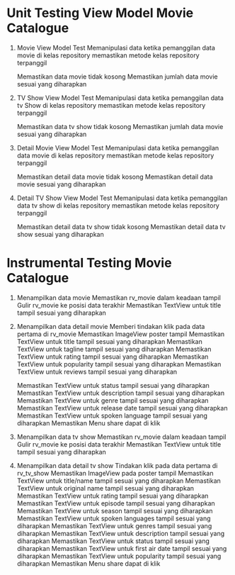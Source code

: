 
# Unit Testing View Model Movie Catalogue

1. Movie View Model Test
    Memanipulasi data ketika pemanggilan data movie di kelas repository
    memastikan metode kelas repository terpanggil
    
    Memastikan data movie tidak kosong
    Memastikan jumlah data movie sesuai yang diharapkan

2. TV Show View Model Test
    Memanipulasi data ketika pemanggilan data tv Show di kelas repository
    memastikan metode kelas repository terpanggil
    
    Memastikan data tv show tidak kosong
    Memastikan jumlah data movie sesuai yang diharapkan

3. Detail Movie View Model Test
    Memanipulasi data ketika pemanggilan data movie di kelas repository
    memastikan metode kelas repository terpanggil
    
    Memastikan detail data movie tidak kosong
    Memastikan detail data movie sesuai yang diharapkan

4. Detail TV Show View Model Test
    Memanipulasi data ketika pemanggilan data tv show di kelas repository
    memastikan metode kelas repository terpanggil
    
    Memastikan detail data tv show tidak kosong
    Memastikan detail data tv show sesuai yang diharapkan

# Instrumental Testing Movie Catalogue

1. Menampilkan data movie
    Memastikan rv_movie dalam keadaan tampil
    Gulir rv_movie ke posisi data terakhir
    Memastikan TextView untuk title tampil sesuai yang diharapkan

2. Menampilkan data detail movie
    Memberi tindakan klik pada data pertama di rv_movie
    Memastikan ImageView poster tampil
    Memastikan TextView untuk title tampil sesuai yang diharapkan
    Memastikan TextView untuk tagline tampil sesuai yang diharapkan
    Memastikan TextView untuk rating tampil sesuai yang diharapkan
    Memastikan TextView untuk popularity tampil sesuai yang diharapkan
    Memastikan TextView untuk reviews tampil sesuai yang diharapkan
    
    Memastikan TextView untuk status tampil sesuai yang diharapkan
    Memastikan TextView untuk description tampil sesuai yang diharapkan
    Memastikan TextView untuk genre tampil sesuai yang diharapkan
    Memastikan TextView untuk release date tampil sesuai yang diharapkan
    Memastikan TextView untuk spoken language tampil sesuai yang diharapkan
    Memastikan Menu share dapat di klik

3. Menampilkan data tv show
    Memastikan rv_movie dalam keadaan tampil
    Gulir rv_movie ke posisi data terakhir
    Memastikan TextView untuk title tampil sesuai yang diharapkan
    
4. Menampilkan data detail tv show
    Tindakan klik pada data pertama di rv_tv_show
    Memastikan ImageView pada poster tampil
    Memastikan TextView untuk title/name tampil sesuai yang diharapkan
    Memastikan TextView untuk original name tampil sesuai yang diharapkan
    Memastikan TextView untuk rating tampil sesuai yang diharapkan
    Memastikan TextView untuk episode tampil sesuai yang diharapkan
    Memastikan TextView untuk season tampil sesuai yang diharapkan
    Memastikan TextView untuk spoken languages tampil sesuai yang diharapkan
    Memastikan TextView untuk genres tampil sesuai yang diharapkan
    Memastikan TextView untuk description tampil sesuai yang diharapkan
    Memastikan TextView untuk status tampil sesuai yang diharapkan
    Memastikan TextView untuk first air date tampil sesuai yang diharapkan
    Memastikan TextView untuk popularity tampil sesuai yang diharapkan
    Memastikan Menu share dapat di klik


